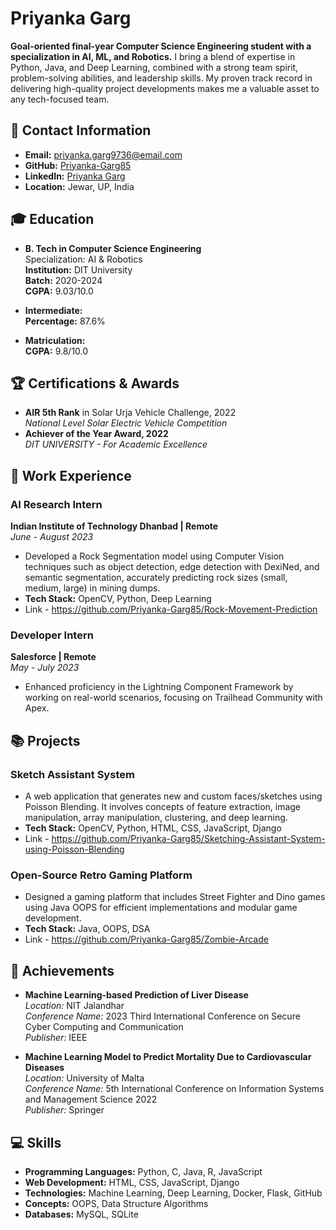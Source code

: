 # Priyanka Garg

**Goal-oriented final-year Computer Science Engineering student with a specialization in AI, ML, and Robotics.** I bring a blend of expertise in Python, Java, and Deep Learning, combined with a strong team spirit, problem-solving abilities, and leadership skills. My proven track record in delivering high-quality project developments makes me a valuable asset to any tech-focused team.

## 🔗 Contact Information
- **Email:** [priyanka.garg9736@email.com](mailto:priyanka.garg9736@email.com)
- **GitHub:** [Priyanka-Garg85](https://github.com/Priyanka-Garg85)
- **LinkedIn:** [Priyanka Garg](https://www.linkedin.com/in/priyanka-garg-351447227/)
- **Location:** Jewar, UP, India

## 🎓 Education
- **B. Tech in Computer Science Engineering**  
  Specialization: AI & Robotics  
  **Institution:** DIT University  
  **Batch:** 2020-2024  
  **CGPA:** 9.03/10.0

- **Intermediate:**  
  **Percentage:** 87.6%

- **Matriculation:**  
  **CGPA:** 9.8/10.0

## 🏆 Certifications & Awards
- **AIR 5th Rank** in Solar Urja Vehicle Challenge, 2022  
  *National Level Solar Electric Vehicle Competition*
- **Achiever of the Year Award, 2022**  
  *DIT UNIVERSITY - For Academic Excellence*

## 💼 Work Experience

### AI Research Intern  
**Indian Institute of Technology Dhanbad | Remote**  
*June - August 2023*
- Developed a Rock Segmentation model using Computer Vision techniques such as object detection, edge detection with DexiNed, and semantic segmentation, accurately predicting rock sizes (small, medium, large) in mining dumps.
- **Tech Stack:** OpenCV, Python, Deep Learning
- Link - https://github.com/Priyanka-Garg85/Rock-Movement-Prediction

### Developer Intern  
**Salesforce | Remote**  
*May - July 2023*
- Enhanced proficiency in the Lightning Component Framework by working on real-world scenarios, focusing on Trailhead Community with Apex.

## 📚 Projects

### Sketch Assistant System
- A web application that generates new and custom faces/sketches using Poisson Blending. It involves concepts of feature extraction, image manipulation, array manipulation, clustering, and deep learning.
- **Tech Stack:** OpenCV, Python, HTML, CSS, JavaScript, Django
- Link - https://github.com/Priyanka-Garg85/Sketching-Assistant-System-using-Poisson-Blending

### Open-Source Retro Gaming Platform
- Designed a gaming platform that includes Street Fighter and Dino games using Java OOPS for efficient implementations and modular game development.
- **Tech Stack:** Java, OOPS, DSA
- Link - https://github.com/Priyanka-Garg85/Zombie-Arcade

## 📝 Achievements

- **Machine Learning-based Prediction of Liver Disease**  
  *Location:* NIT Jalandhar  
  *Conference Name:* 2023 Third International Conference on Secure Cyber Computing and Communication  
  *Publisher:* IEEE

- **Machine Learning Model to Predict Mortality Due to Cardiovascular Diseases**  
  *Location:* University of Malta  
  *Conference Name:* 5th International Conference on Information Systems and Management Science 2022  
  *Publisher:* Springer

## 💻 Skills
- **Programming Languages:** Python, C, Java, R, JavaScript
- **Web Development:** HTML, CSS, JavaScript, Django
- **Technologies:** Machine Learning, Deep Learning, Docker, Flask, GitHub
- **Concepts:** OOPS, Data Structure Algorithms
- **Databases:** MySQL, SQLite
